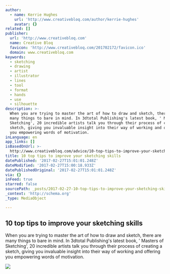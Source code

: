 ```yaml
---
author:
  - name: Kerrie Hughes
    url: 'http://www.creativebloq.com/author/kerrie-hughes'
    avatar: {}
related: []
publisher:
  url: 'http://www.creativebloq.com'
  name: Creative Bloq
  favicon: 'http://www.creativebloq.com/201702172/favicon.ico'
  domain: www.creativebloq.com
keywords:
  - sketching
  - drawing
  - artist
  - illustrator
  - lines
  - tool
  - format
  - hands
  - use
  - silhouette
description: >-
  When you are trying to master the art of how to draw and sketch, there are
  many things to bare in mind. In 3dtotal Publishing's latest book, ' Masters of
  Sketching', 20 incredible artists talk you through their process of creating a
  sketch, giving you invaluable insight into their way of working and offering
  you empowering words of motivation.
inLanguage: en
app_links: []
isBasedOnUrl: >-
  http://www.creativebloq.com/advice/10-top-tips-to-improve-your-sketching-skills
title: 10 top tips to improve your sketching skills
datePublished: '2017-02-27T15:01:01.248Z'
dateModified: '2017-02-27T15:00:18.933Z'
datePublishedOriginal: '2017-02-27T15:01:01.248Z'
via: {}
inFeed: true
starred: false
sourcePath: _posts/2017-02-27-10-top-tips-to-improve-your-sketching-skills.md
_context: 'http://schema.org'
_type: MediaObject

---
```

<article style=""><h1>10 top tips to improve your sketching skills</h1><p>When you are trying to master the art of how to draw and sketch, there are many things to bare in mind. In 3dtotal Publishing's latest book, ' Masters of Sketching', 20 incredible artists talk you through their process of creating a sketch, giving you invaluable insight into their way of working and offering you empowering words of motivation.</p><img src="http://cdn.mos.cms.futurecdn.net/3TmJamMguiS2B5tLbtKKt9-1200-80.jpg" /></article>